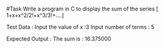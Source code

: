 #Task
Write a program in C to display the sum of the series [ 1+x+x^2/2!+x^3/3!+....]

Test Data :
Input the value of x :3
Input number of terms : 5

Expected Output :
The sum is : 16.375000 
